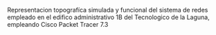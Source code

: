 Representacion topografíca simulada y funcional del sistema de redes empleado en el edifico administrativo 1B del Tecnologico de la Laguna, empleando Cisco Packet Tracer 7.3
